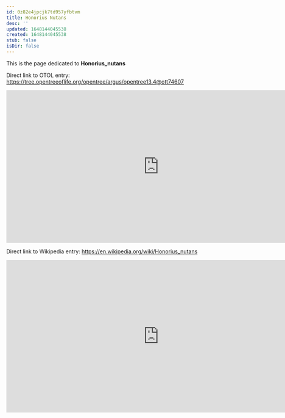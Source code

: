```yaml
---
id: 0z82e4jpcjk7td957yfbtvm
title: Honorius Nutans
desc: ''
updated: 1648144045538
created: 1648144045538
stub: false
isDir: false
---
```

This is the page dedicated to **Honorius_nutans**


Direct link to OTOL entry: https://tree.opentreeoflife.org/opentree/argus/opentree13.4@ott74607



<html>
    <body>
    <iframe src="https://tree.opentreeoflife.org/opentree/argus/opentree13.4@ott74607"
    width="800" height="400" frameborder="0" allowfullscreen> </iframe>
    </body>
</html>
    


Direct link to Wikipedia entry: https://en.wikipedia.org/wiki/Honorius_nutans



<html>
    <body>
    <iframe src="https://en.wikipedia.org/wiki/Honorius_nutans"
    width="800" height="400" frameborder="0" allowfullscreen> </iframe>
    </body>
</html>
    
